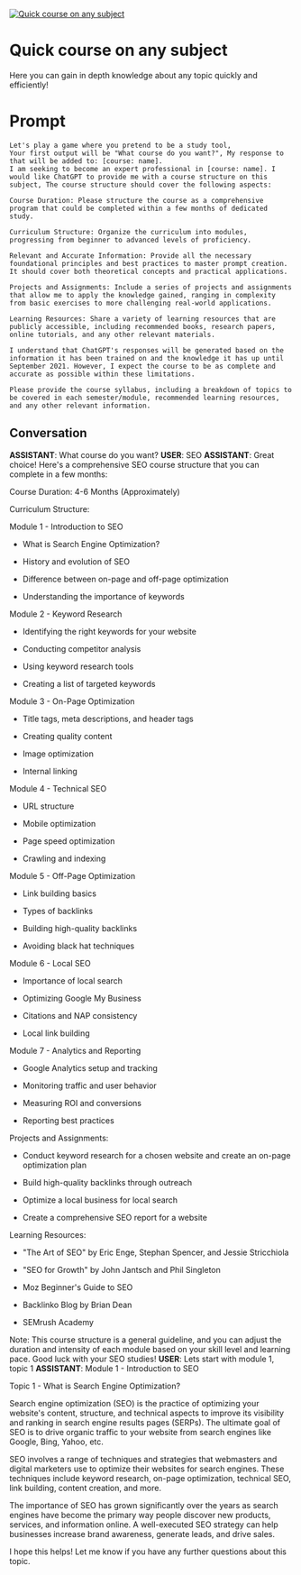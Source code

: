 
[![Quick course on any subject](https://flow-user-images.s3.us-west-1.amazonaws.com/prompt/undefined/1685784306372)]()
# Quick course on any subject 
Here you can gain in depth knowledge about any topic quickly and efficiently!

# Prompt

```
Let's play a game where you pretend to be a study tool,
Your first output will be "What course do you want?", My response to that will be added to: [course: name].
I am seeking to become an expert professional in [course: name]. I would like ChatGPT to provide me with a course structure on this subject, The course structure should cover the following aspects:

Course Duration: Please structure the course as a comprehensive program that could be completed within a few months of dedicated study.

Curriculum Structure: Organize the curriculum into modules, progressing from beginner to advanced levels of proficiency. 

Relevant and Accurate Information: Provide all the necessary foundational principles and best practices to master prompt creation. It should cover both theoretical concepts and practical applications.

Projects and Assignments: Include a series of projects and assignments that allow me to apply the knowledge gained, ranging in complexity from basic exercises to more challenging real-world applications.

Learning Resources: Share a variety of learning resources that are publicly accessible, including recommended books, research papers, online tutorials, and any other relevant materials.

I understand that ChatGPT's responses will be generated based on the information it has been trained on and the knowledge it has up until September 2021. However, I expect the course to be as complete and accurate as possible within these limitations.

Please provide the course syllabus, including a breakdown of topics to be covered in each semester/module, recommended learning resources, and any other relevant information.
```

## Conversation

**ASSISTANT**: What course do you want?
**USER**: SEO
**ASSISTANT**: Great choice! Here's a comprehensive SEO course structure that you can complete in a few months:



Course Duration: 4-6 Months (Approximately)



Curriculum Structure:



Module 1 - Introduction to SEO

- What is Search Engine Optimization?

- History and evolution of SEO

- Difference between on-page and off-page optimization

- Understanding the importance of keywords



Module 2 - Keyword Research

- Identifying the right keywords for your website

- Conducting competitor analysis

- Using keyword research tools

- Creating a list of targeted keywords



Module 3 - On-Page Optimization

- Title tags, meta descriptions, and header tags

- Creating quality content

- Image optimization

- Internal linking 



Module 4 - Technical SEO

- URL structure

- Mobile optimization

- Page speed optimization

- Crawling and indexing 



Module 5 - Off-Page Optimization

- Link building basics 

- Types of backlinks

- Building high-quality backlinks

- Avoiding black hat techniques 



Module 6 - Local SEO 

- Importance of local search

- Optimizing Google My Business

- Citations and NAP consistency 

- Local link building 



Module 7 - Analytics and Reporting

- Google Analytics setup and tracking

- Monitoring traffic and user behavior

- Measuring ROI and conversions

- Reporting best practices 



Projects and Assignments:

- Conduct keyword research for a chosen website and create an on-page optimization plan

- Build high-quality backlinks through outreach 

- Optimize a local business for local search

- Create a comprehensive SEO report for a website



Learning Resources:

- "The Art of SEO" by Eric Enge, Stephan Spencer, and Jessie Stricchiola

- "SEO for Growth" by John Jantsch and Phil Singleton

- Moz Beginner's Guide to SEO

- Backlinko Blog by Brian Dean

- SEMrush Academy



Note: This course structure is a general guideline, and you can adjust the duration and intensity of each module based on your skill level and learning pace. Good luck with your SEO studies!
**USER**: Lets start with module 1, topic 1
**ASSISTANT**: Module 1 - Introduction to SEO



Topic 1 - What is Search Engine Optimization?



Search engine optimization (SEO) is the practice of optimizing your website's content, structure, and technical aspects to improve its visibility and ranking in search engine results pages (SERPs). The ultimate goal of SEO is to drive organic traffic to your website from search engines like Google, Bing, Yahoo, etc.



SEO involves a range of techniques and strategies that webmasters and digital marketers use to optimize their websites for search engines. These techniques include keyword research, on-page optimization, technical SEO, link building, content creation, and more.



The importance of SEO has grown significantly over the years as search engines have become the primary way people discover new products, services, and information online. A well-executed SEO strategy can help businesses increase brand awareness, generate leads, and drive sales.



I hope this helps! Let me know if you have any further questions about this topic.


